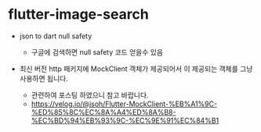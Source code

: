 # flutter-image-search

- json to dart null safety
  - 구글에 검색하면 null safety 코드 얻을수 있음 


- 최신 버전 http 패키지에 MockClient 객체가 제공되어서 이 제공되는 객체를 그냥 사용하면 됩니다.
  - 관련하여 포스팅 하였으니 참고 바랍니다.
  - https://velog.io/@jsoh/Flutter-MockClient-%EB%A1%9C-%ED%85%8C%EC%8A%A4%ED%8A%B8-%EC%BD%94%EB%93%9C-%EC%9E%91%EC%84%B1

